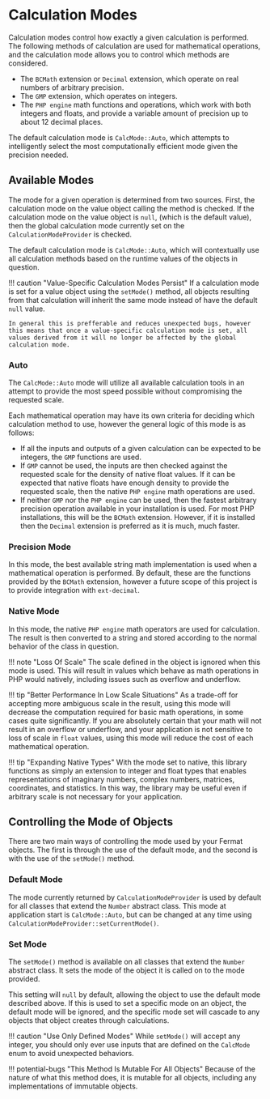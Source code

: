 # Calculation Modes

Calculation modes control how exactly a given calculation is performed. The following methods of calculation are used for mathematical operations, and the calculation mode allows you to control which methods are considered.

- The `BCMath` extension or `Decimal` extension, which operate on real numbers of arbitrary precision.
- The `GMP` extension, which operates on integers.
- The `PHP engine` math functions and operations, which work with both integers and floats, and provide a variable amount of precision up to about 12 decimal places.

The default calculation mode is `CalcMode::Auto`, which attempts to intelligently select the most computationally efficient mode given the precision needed.

## Available Modes

The mode for a given operation is determined from two sources. First, the calculation mode on the value object calling the method is checked. If the calculation mode on the value object is `null`, (which is the default value), then the global calculation mode currently set on the `CalculationModeProvider` is checked.

The default calculation mode is `CalcMode::Auto`, which will contextually use all calculation methods based on the runtime values of the objects in question.

!!! caution "Value-Specific Calculation Modes Persist"
    If a calculation mode is set for a value object using the `setMode()` method, all objects resulting from that calculation will inherit the same mode instead of have the default `null` value.

    In general this is prefferable and reduces unexpected bugs, however this means that once a value-specific calculation mode is set, all values derived from it will no longer be affected by the global calculation mode.

### Auto

The `CalcMode::Auto` mode will utilize all available calculation tools in an attempt to provide the most speed possible without compromising the requested scale.

Each mathematical operation may have its own criteria for deciding which calculation method to use, however the general logic of this mode is as follows:

- If all the inputs and outputs of a given calculation can be expected to be integers, the `GMP` functions are used.
- If `GMP` cannot be used, the inputs are then checked against the requested scale for the density of native float values. If it can be expected that native floats have enough density to provide the requested scale, then the native `PHP engine` math operations are used.
- If neither `GMP` nor the `PHP engine` can be used, then the fastest arbitrary precision operation available in your installation is used. For most PHP installations, this will be the `BCMath` extension. However, if it is installed then the `Decimal` extension is preferred as it is much, much faster.

### Precision Mode

In this mode, the best available string math implementation is used when a mathematical operation is performed. By default, these are the functions provided by the `BCMath` extension, however a future scope of this project is to provide integration with `ext-decimal`.
    
### Native Mode

In this mode, the native `PHP engine` math operators are used for calculation. The result is then converted to a string and stored according to the normal behavior of the class in question.

!!! note "Loss Of Scale"
    The scale defined in the object is ignored when this mode is used. This will result in values which behave as math operations in PHP would natively, including issues such as overflow and underflow.
    
!!! tip "Better Performance In Low Scale Situations"
    As a trade-off for accepting more ambiguous scale in the result, using this mode will decrease the computation required for basic math operations, in some cases quite significantly. If you are absolutely certain that your math will not result in an overflow or underflow, and your application is not sensitive to loss of scale in `float` values, using this mode will reduce the cost of each mathematical operation.
    
!!! tip "Expanding Native Types"
    With the mode set to native, this library functions as simply an extension to integer and float types that enables representations of imaginary numbers, complex numbers, matrices, coordinates, and statistics. In this way, the library may be useful even if arbitrary scale is not necessary for your application.
    
## Controlling the Mode of Objects

There are two main ways of controlling the mode used by your Fermat objects. The first is through the use of the default mode, and the second is with the use of the `setMode()` method.

### Default Mode

The mode currently returned by `CalculationModeProvider` is used by default for all classes that extend the `Number` abstract class. This mode at application start is `CalcMode::Auto`, but can be changed at any time using `CalculationModeProvider::setCurrentMode()`.
    
### Set Mode

The `setMode()` method is available on all classes that extend the `Number` abstract class. It sets the mode of the object it is called on to the mode provided. 

This setting will `null` by default, allowing the object to use the default mode described above. If this is used to set a specific mode on an object, the default mode will be ignored, and the specific mode set will cascade to any objects that object creates through calculations.

!!! caution "Use Only Defined Modes"
    While `setMode()` will accept any integer, you should only ever use inputs that are defined on the `CalcMode` enum to avoid unexpected behaviors.
    
!!! potential-bugs "This Method Is Mutable For All Objects"
    Because of the nature of what this method does, it is mutable for all objects, including any implementations of immutable objects.